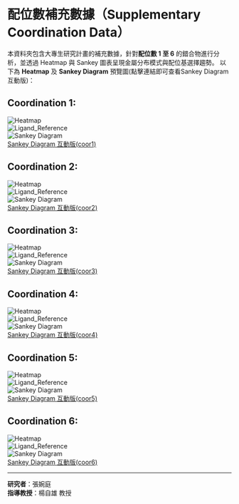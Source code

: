 # 配位數補充數據（Supplementary Coordination Data）

本資料夾包含大專生研究計畫的補充數據，針對**配位數 1 至 6** 的錯合物進行分析，並透過 Heatmap 與 Sankey 圖表呈現金屬分布模式與配位基選擇趨勢。
以下為 **Heatmap** 及 **Sankey Diagram** 預覽圖(點擊連結即可查看Sankey Diagram互動版)：  

## Coordination 1:
![Heatmap](https://github.com/TYanglab-NTHU/Supplementary_Coordination_Data/blob/main/Heatmap_coor1_ratio.png)  
![Ligand_Reference](https://github.com/TYanglab-NTHU/Supplementary_Coordination_Data/blob/main/Ligand_Reference_coor1.png)  
![Sankey Diagram](https://tyanglab-nthu.github.io/Supplementary_Coordination_Data/sankey_coverage_1.png)  
[Sankey Diagram 互動版(coor1)](https://tyanglab-nthu.github.io/Supplementary_Coordination_Data/sankey_coverage_1.html)  
 
## Coordination 2:
![Heatmap](https://github.com/TYanglab-NTHU/Supplementary_Coordination_Data/blob/main/Heatmap_coor2_ratio.png)  
![Ligand_Reference](https://github.com/TYanglab-NTHU/Supplementary_Coordination_Data/blob/main/Ligand_Reference_coor2.png)  
![Sankey Diagram](https://tyanglab-nthu.github.io/Supplementary_Coordination_Data/sankey_coverage_2.png)  
 [Sankey Diagram 互動版(coor2)](https://tyanglab-nthu.github.io/Supplementary_Coordination_Data/sankey_coverage_2.html)  
 
## Coordination 3:
![Heatmap](https://github.com/TYanglab-NTHU/Supplementary_Coordination_Data/blob/main/Heatmap_coor3_ratio.png)  
![Ligand_Reference](https://github.com/TYanglab-NTHU/Supplementary_Coordination_Data/blob/main/Ligand_Reference_coor3.png)  
![Sankey Diagram](https://tyanglab-nthu.github.io/Supplementary_Coordination_Data/sankey_coverage_3.png)  
[Sankey Diagram 互動版(coor3)](https://tyanglab-nthu.github.io/Supplementary_Coordination_Data/sankey_coverage_3.html) 
 
## Coordination 4:
![Heatmap](https://github.com/TYanglab-NTHU/Supplementary_Coordination_Data/blob/main/Heatmap_coor4_ratio.png)  
![Ligand_Reference](https://github.com/TYanglab-NTHU/Supplementary_Coordination_Data/blob/main/Ligand_Reference_coor4.png)  
![Sankey Diagram](https://tyanglab-nthu.github.io/Supplementary_Coordination_Data/sankey_coverage_4.png)  
[Sankey Diagram 互動版(coor4)](https://tyanglab-nthu.github.io/Supplementary_Coordination_Data/sankey_coverage_4.html)  
 
## Coordination 5:
![Heatmap](https://github.com/TYanglab-NTHU/Supplementary_Coordination_Data/blob/main/Heatmap_coor5_ratio.png)  
![Ligand_Reference](https://github.com/TYanglab-NTHU/Supplementary_Coordination_Data/blob/main/Ligand_Reference_coor5.png)  
![Sankey Diagram](https://tyanglab-nthu.github.io/Supplementary_Coordination_Data/sankey_coverage_5.png)  
[Sankey Diagram 互動版(coor5)](https://tyanglab-nthu.github.io/Supplementary_Coordination_Data/sankey_coverage_5.html)  
 
## Coordination 6:
![Heatmap](https://github.com/TYanglab-NTHU/Supplementary_Coordination_Data/blob/main/Heatmap_coor6_ratio.png)  
![Ligand_Reference](https://github.com/TYanglab-NTHU/Supplementary_Coordination_Data/blob/main/Ligand_Reference_coor6.png)  
![Sankey Diagram](https://tyanglab-nthu.github.io/Supplementary_Coordination_Data/sankey_coverage_6.png)  
[Sankey Diagram 互動版(coor6)](https://tyanglab-nthu.github.io/Supplementary_Coordination_Data/sankey_coverage_6.html)  

---
  **研究者**：張婉庭  
  **指導教授**：楊自雄 教授
